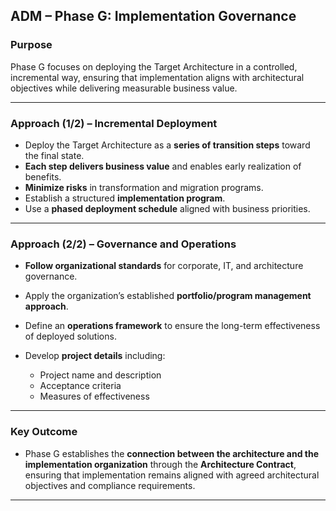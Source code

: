 
## **ADM – Phase G: Implementation Governance**

### **Purpose**

Phase G focuses on deploying the Target Architecture in a controlled, incremental way, ensuring that implementation aligns with architectural objectives while delivering measurable business value.

---

### **Approach (1/2) – Incremental Deployment**

* Deploy the Target Architecture as a **series of transition steps** toward the final state.
* **Each step delivers business value** and enables early realization of benefits.
* **Minimize risks** in transformation and migration programs.
* Establish a structured **implementation program**.
* Use a **phased deployment schedule** aligned with business priorities.

---

### **Approach (2/2) – Governance and Operations**

* **Follow organizational standards** for corporate, IT, and architecture governance.
* Apply the organization’s established **portfolio/program management approach**.
* Define an **operations framework** to ensure the long-term effectiveness of deployed solutions.
* Develop **project details** including:

  * Project name and description
  * Acceptance criteria
  * Measures of effectiveness

---

### **Key Outcome**

* Phase G establishes the **connection between the architecture and the implementation organization** through the **Architecture Contract**, ensuring that implementation remains aligned with agreed architectural objectives and compliance requirements.

---


